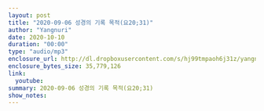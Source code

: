 ```yaml
---
layout: post
title: "2020-09-06 성경의 기록 목적(요20;31)"
author: "Yangnuri"
date: 2020-10-10
duration: "00:00"
type: "audio/mp3"
enclosure_url: http://dl.dropboxusercontent.com/s/hj99tmpaoh6j31z/yangnurichurch200906.mp3
enclosure_bytes_size: 35,779,126
link:
  youtube: 
summary: 2020-09-06 성경의 기록 목적(요20;31)
show_notes:
---
```

